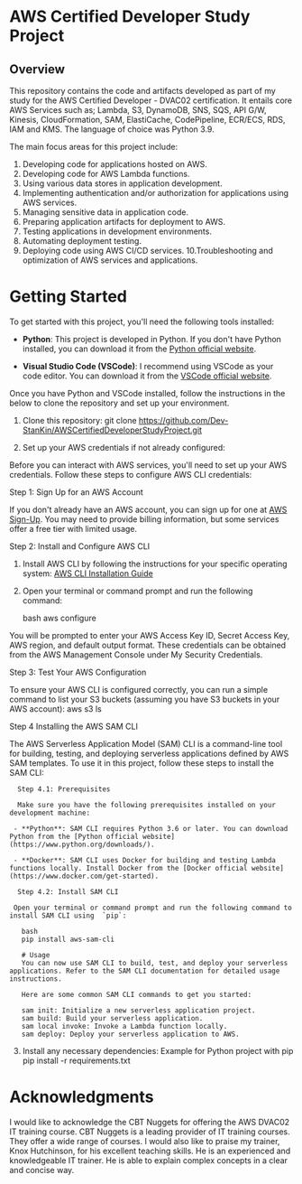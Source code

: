 # AWS Certified Developer Study Project

## Overview

This repository contains the code and artifacts developed as part of my study for the AWS Certified Developer - DVAC02 certification. It entails core AWS Services such as; Lambda, S3, DynamoDB, SNS, SQS, API G/W, Kinesis, CloudFormation, SAM, ElastiCache, CodePipeline, ECR/ECS, RDS, IAM and KMS. The language of choice was Python 3.9.

The main focus areas for this project include:

1. Developing code for applications hosted on AWS.
2. Developing code for AWS Lambda functions.
3. Using various data stores in application development.
4. Implementing authentication and/or authorization for applications using AWS services.
5. Managing sensitive data in application code.
6. Preparing application artifacts for deployment to AWS.
7. Testing applications in development environments.
8. Automating deployment testing.
9. Deploying code using AWS CI/CD services.
   10.Troubleshooting and optimization of AWS services and applications.

# Getting Started

To get started with this project, you'll need the following tools installed:

- **Python**: This project is developed in Python. If you don't have Python installed, you can download it from the [Python official website](https://www.python.org/downloads/).

- **Visual Studio Code (VSCode)**: I recommend using VSCode as your code editor. You can download it from the [VSCode official website](https://code.visualstudio.com/download).

Once you have Python and VSCode installed, follow the instructions in the below to clone the repository and set up your environment.

1. Clone this repository:
   git clone https://github.com/Dev-StanKin/AWSCertifiedDeveloperStudyProject.git

2. Set up your AWS credentials if not already configured:

Before you can interact with AWS services, you'll need to set up your AWS credentials. Follow these steps to configure AWS CLI credentials:

Step 1: Sign Up for an AWS Account

If you don't already have an AWS account, you can sign up for one at [AWS Sign-Up](https://aws.amazon.com/). You may need to provide billing information, but some services offer a free tier with limited usage.

Step 2: Install and Configure AWS CLI

1.  Install AWS CLI by following the instructions for your specific operating system: [AWS CLI Installation Guide](https://docs.aws.amazon.com/cli/latest/userguide/cli-configure-files.html)

2.  Open your terminal or command prompt and run the following command:

    bash
    aws configure

You will be prompted to enter your AWS Access Key ID, Secret Access Key, AWS region, and default output format. These credentials can be obtained from the AWS Management Console under My Security Credentials.

Step 3: Test Your AWS Configuration

To ensure your AWS CLI is configured correctly, you can run a simple command to list your S3 buckets (assuming you have S3 buckets in your AWS account):
aws s3 ls

Step 4 Installing the AWS SAM CLI

The AWS Serverless Application Model (SAM) CLI is a command-line tool for building, testing, and deploying serverless applications defined by AWS SAM templates. To use it in this project, follow these steps to install the SAM CLI:

      Step 4.1: Prerequisites

      Make sure you have the following prerequisites installed on your development machine:

     - **Python**: SAM CLI requires Python 3.6 or later. You can download Python from the [Python official website](https://www.python.org/downloads/).

     - **Docker**: SAM CLI uses Docker for building and testing Lambda functions locally. Install Docker from the [Docker official website](https://www.docker.com/get-started).

      Step 4.2: Install SAM CLI

     Open your terminal or command prompt and run the following command to install SAM CLI using  `pip`:

       bash
       pip install aws-sam-cli

       # Usage
       You can now use SAM CLI to build, test, and deploy your serverless applications. Refer to the SAM CLI documentation for detailed usage instructions.

       Here are some common SAM CLI commands to get you started:

       sam init: Initialize a new serverless application project.
       sam build: Build your serverless application.
       sam local invoke: Invoke a Lambda function locally.
       sam deploy: Deploy your serverless application to AWS.

3. Install any necessary dependencies:
   Example for Python project with pip
   pip install -r requirements.txt

# Acknowledgments

I would like to acknowledge the CBT Nuggets for offering the AWS DVAC02 IT training course.
CBT Nuggets is a leading provider of IT training courses. They offer a wide range of courses.
I would also like to praise my trainer, Knox Hutchinson, for his excellent teaching skills. He is an experienced and knowledgeable IT trainer. He is able to explain complex concepts in a clear and concise way.
